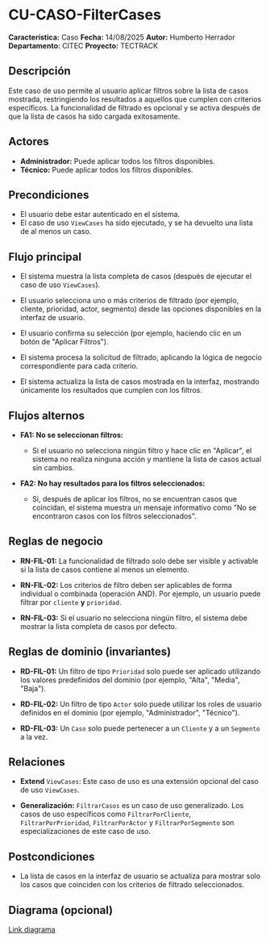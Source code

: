


# CU-CASO-FilterCases

**Característica:** Caso 
**Fecha:** 14/08/2025
**Autor:** Humberto Herrador
**Departamento:** CITEC
**Proyecto:** TECTRACK


## Descripción
Este caso de uso permite al usuario aplicar filtros sobre la lista de casos mostrada, restringiendo los resultados a aquellos que cumplen con criterios específicos. La funcionalidad de filtrado es opcional y se activa después de que la lista de casos ha sido cargada exitosamente.

## Actores
- **Administrador:** Puede aplicar todos los filtros disponibles.
- **Técnico:** Puede aplicar todos los filtros disponibles.

## Precondiciones
-   El usuario debe estar autenticado en el sistema.
-   El caso de uso `ViewCases` ha sido ejecutado, y se ha devuelto una lista de al menos un caso.

## Flujo principal
-   El sistema muestra la lista completa de casos (después de ejecutar el caso de uso `ViewCases`).
 -  El usuario selecciona uno o más criterios de filtrado (por ejemplo, cliente, prioridad, actor, segmento) desde las opciones disponibles en la interfaz de usuario.
-  El usuario confirma su selección (por ejemplo, haciendo clic en un botón de "Aplicar Filtros").
-  El sistema procesa la solicitud de filtrado, aplicando la lógica de negocio correspondiente para cada criterio.
    
-   El sistema actualiza la lista de casos mostrada en la interfaz, mostrando únicamente los resultados que cumplen con los filtros.

## Flujos alternos
-   **FA1: No se seleccionan filtros:**
    
    -   Si el usuario no selecciona ningún filtro y hace clic en "Aplicar", el sistema no realiza ninguna acción y mantiene la lista de casos actual sin cambios.
        
-   **FA2: No hay resultados para los filtros seleccionados:**
    
    -   Si, después de aplicar los filtros, no se encuentran casos que coincidan, el sistema muestra un mensaje informativo como "No se encontraron casos con los filtros seleccionados".

## Reglas de negocio
-   **RN-FIL-01:** La funcionalidad de filtrado solo debe ser visible y activable si la lista de casos contiene al menos un elemento.
    
-   **RN-FIL-02:** Los criterios de filtro deben ser aplicables de forma individual o combinada (operación AND). Por ejemplo, un usuario puede filtrar por `cliente` **y** `prioridad`.
    
-   **RN-FIL-03:** Si el usuario no selecciona ningún filtro, el sistema debe mostrar la lista completa de casos por defecto.
## Reglas de dominio (invariantes)
-   **RD-FIL-01:** Un filtro de tipo `Prioridad` solo puede ser aplicado utilizando los valores predefinidos del dominio (por ejemplo, "Alta", "Media", "Baja").
    
-   **RD-FIL-02:** Un filtro de tipo `Actor` solo puede utilizar los roles de usuario definidos en el dominio (por ejemplo, "Administrador", "Técnico").
    
-   **RD-FIL-03:** Un `Caso` solo puede pertenecer a un `Cliente` y a un `Segmento` a la vez.

## Relaciones
-   **Extend** `ViewCases`: Este caso de uso es una extensión opcional del caso de uso `ViewCases`.
    
-   **Generalización:** `FiltrarCasos` es un caso de uso generalizado. Los casos de uso específicos como `FiltrarPorCliente`, `FiltrarPorPrioridad`, `FiltrarPorActor` y `FiltrarPorSegmento` son especializaciones de este caso de uso.

## Postcondiciones
- La lista de casos en la interfaz de usuario se actualiza para mostrar solo los casos que coinciden con los criterios de filtrado seleccionados.

## Diagrama (opcional)
[Link diagrama](https://app.diagrams.net/#Hgrupotecun-citec-wbeto/portal-tectrack-vite/use-case-diagram/docs/casos-uso/caso/CU-CASO.drawio#%7B%22pageId%22:%2258KHKjolmZH9Jl-Zs60m%22%7D)
<!--stackedit_data:
eyJoaXN0b3J5IjpbLTkxODUyMDA2NV19
-->